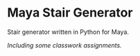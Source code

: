 # Maya Stair Generator
Stair generator written in Python for Maya.

*Including some classwork assignments.*

